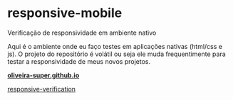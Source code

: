 # responsive-mobile
Verificação de responsividade em ambiente nativo

Aqui é o ambiente onde eu faço testes em aplicações nativas (html/css e js).
O projeto do repositório é volátil ou seja ele muda frequentimente para testar a responsividade de meus novos projetos. 


[**oliveira-super.github.io**](https://oliveira-super.github.io/responsive-mobile/)

<a href="temp-responsive/index.html" target="_blank">responsive-verification</a>


